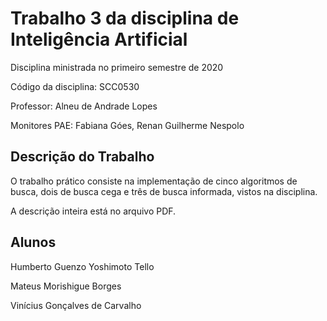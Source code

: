 # Trabalho 3 da disciplina de Inteligência Artificial

Disciplina ministrada no primeiro semestre de 2020

Código da disciplina: SCC0530

Professor: Alneu de Andrade Lopes

Monitores PAE: Fabiana Góes, Renan Guilherme Nespolo

## Descrição do Trabalho

O trabalho prático consiste na implementação de cinco algoritmos de busca, dois de busca cega e três de busca informada, vistos na disciplina.

A descrição inteira está no arquivo PDF.

## Alunos

Humberto Guenzo Yoshimoto Tello

Mateus Morishigue Borges

Vinícius Gonçalves de Carvalho
